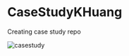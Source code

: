 # CaseStudyKHuang
Creating case study repo

![casestudy](https://user-images.githubusercontent.com/28847045/68133514-83e4eb00-feee-11e9-8d1b-4b68430c963a.png)